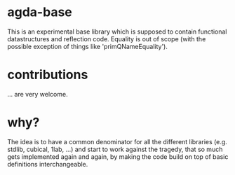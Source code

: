 # agda-base
This is an experimental base library which is supposed to contain functional datastructures and reflection code.
Equality is out of scope (with the possible exception of things like 'primQNameEquality'). 

# contributions
... are very welcome.

# why?
The idea is to have a common denominator for all the different libraries (e.g. stdlib, cubical, 1lab, ...) and start to work against the tragedy, 
that so much gets implemented again and again, by making the code build on top of basic definitions interchangeable.
